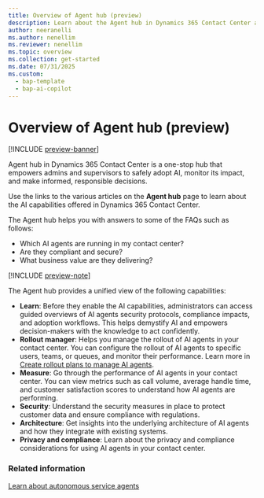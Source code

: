 ```yaml
---
title: Overview of Agent hub (preview)
description: Learn about the Agent hub in Dynamics 365 Contact Center and how it helps you manage all your autonomous agents in one place.
author: neeranelli
ms.author: nenellim
ms.reviewer: nenellim
ms.topic: overview 
ms.collection: get-started 
ms.date: 07/31/2025
ms.custom: 
  - bap-template
  - bap-ai-copilot
---
```


# Overview of Agent hub (preview)

[!INCLUDE [preview-banner](~/../shared-content/shared/preview-includes/preview-banner.md)]

Agent hub in Dynamics 365 Contact Center is a one-stop hub that empowers admins and supervisors to safely adopt AI, monitor its impact, and make informed, responsible decisions.

Use the links to the various articles on the **Agent hub** page to learn about the AI capabilities offered in Dynamics 365 Contact Center.

The Agent hub helps you with answers to some of the FAQs such as follows:

- Which AI agents are running in my contact center?
- Are they compliant and secure?
- What business value are they delivering?

[!INCLUDE [preview-note](~/../shared-content/shared/preview-includes/preview-note-d365.md)]

The Agent hub provides a unified view of the following capabilities:

- **Learn**: Before they enable the AI capabilities, administrators can access guided overviews of AI agents security protocols, compliance impacts, and adoption workflows. This helps demystify AI and empowers decision-makers with the knowledge to act confidently.
- **Rollout manager**: Helps you manage the rollout of AI agents in your contact center. You can configure the rollout of AI agents to specific users, teams, or queues, and monitor their performance. Learn more in [Create rollout plans to manage AI agents](create-rollout-plans.md).
- **Measure**: Go through the performance of AI agents in your contact center. You can view metrics such as call volume, average handle time, and customer satisfaction scores to understand how AI agents are performing.
- **Security**: Understand the security measures in place to protect customer data and ensure compliance with regulations.
- **Architecture**: Get insights into the underlying architecture of AI agents and how they integrate with existing systems.
- **Privacy and compliance**: Learn about the privacy and compliance considerations for using AI agents in your contact center.

### Related information

[Learn about autonomous service agents](autonomous-agents-overview.md)  

